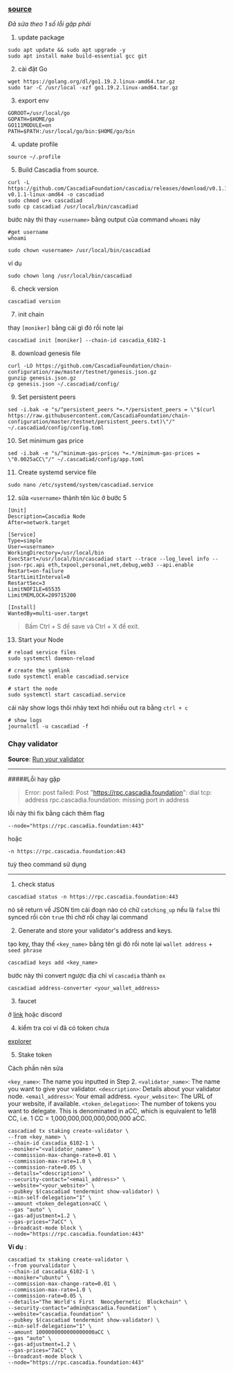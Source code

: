### [source](https://cascadia.gitbook.io/gitbook/validators/install-your-node)

_Đã sửa theo 1 số lỗi gặp phải_

1. update package

```shell
sudo apt update && sudo apt upgrade -y
sudo apt install make build-essential gcc git
```

2. cài đặt Go

```shell
wget https://golang.org/dl/go1.19.2.linux-amd64.tar.gz
sudo tar -C /usr/local -xzf go1.19.2.linux-amd64.tar.gz
```

3. export env

```shell
GOROOT=/usr/local/go
GOPATH=$HOME/go
GO111MODULE=on
PATH=$PATH:/usr/local/go/bin:$HOME/go/bin
```

4. update profile

```shell
source ~/.profile
```

5. Build Cascadia from source.

```shell
curl -L https://github.com/CascadiaFoundation/cascadia/releases/download/v0.1.1/cascadiad-v0.1.1-linux-amd64 -o cascadiad
sudo chmod u+x cascadiad
sudo cp cascadiad /usr/local/bin/cascadiad
```

bước này thì thay `<username>` bằng output của command `whoami` này

```shell
#get username
whoami
```

```shell
sudo chown <username> /usr/local/bin/cascadiad
```

ví dụ

```shell
sudo chown long /usr/local/bin/cascadiad
```

6. check version

```shell
cascadiad version
```

7. init chain

thay `[moniker]` bằng cái gì đó rồi note lại

```shell
cascadiad init [moniker] --chain-id cascadia_6102-1
```

8. download genesis file

```shell
curl -LO https://github.com/CascadiaFoundation/chain-configuration/raw/master/testnet/genesis.json.gz
gunzip genesis.json.gz
cp genesis.json ~/.cascadiad/config/
```

9. Set persistent peers

```shell
sed -i.bak -e "s/^persistent_peers *=.*/persistent_peers = \"$(curl  https://raw.githubusercontent.com/CascadiaFoundation/chain-configuration/master/testnet/persistent_peers.txt)\"/" ~/.cascadiad/config/config.toml
```

10. Set minimum gas price

```shell
sed -i.bak -e "s/^minimum-gas-prices *=.*/minimum-gas-prices = \"0.0025aCC\"/" ~/.cascadiad/config/app.toml
```

11. Create systemd service file

```shell
sudo nano /etc/systemd/system/cascadiad.service
```

12. sửa `<username>` thành tên lúc ở bước 5

```shell
[Unit]
Description=Cascadia Node
After=network.target

[Service]
Type=simple
User=<username>
WorkingDirectory=/usr/local/bin
ExecStart=/usr/local/bin/cascadiad start --trace --log_level info --json-rpc.api eth,txpool,personal,net,debug,web3 --api.enable
Restart=on-failure
StartLimitInterval=0
RestartSec=3
LimitNOFILE=65535
LimitMEMLOCK=209715200

[Install]
WantedBy=multi-user.target
```

> Bấm Ctrl + S để save và Ctrl + X để exit.

13. Start your Node

```shell
# reload service files
sudo systemctl daemon-reload

# create the symlink
sudo systemctl enable cascadiad.service

# start the node
sudo systemctl start cascadiad.service
```

cái này show logs thôi nhảy text hơi nhiều out ra bằng `ctrl + c`

```shell
# show logs
journalctl -u cascadiad -f
```

### Chạy validator

**Source**: [Run your validator](https://cascadia.gitbook.io/gitbook/validators/run-your-validator)

---

#####Lỗi hay gặp

> Error: post failed: Post "https://rpc.cascadia.foundation": dial tcp: address rpc.cascadia.foundation: missing port in address

lỗi này thì fix bằng cách thêm flag

```shell
--node="https://rpc.cascadia.foundation:443"
```

hoặc

```shell
-n https://rpc.cascadia.foundation:443
```

tuỳ theo command sử dụng

---

1. check status

```shell
cascadiad status -n https://rpc.cascadia.foundation:443
```

nó sẽ return về JSON tìm cái đoạn nào có chữ `catching_up` nếu là `false` thì synced rồi còn `true` thì chờ rồi chạy lại command

2. Generate and store your validator's address and keys.

tạo key, thay thế `<key_name>` bằng tên gì đó rồi note lại `wallet address` + `seed phrase`

```shell
cascadiad keys add <key_name>
```

bước này thì convert ngược địa chỉ ví `cascadia` thành `ox`

```shell
cascadiad address-converter <your_wallet_address>
```

3. faucet

ở [link](https://www.cascadia.foundation/faucet)
hoặc discord

4. kiểm tra coi ví đã có token chưa

[explorer](https://explorer.cascadia.foundation/)

5. Stake token

Cách phần nên sửa

`<key_name>`: The name you inputted in Step 2.
`<validator_name>`: The name you want to give your validator.
`<description>`: Details about your validator node.
`<email_address>`: Your email address.
`<your_website>`: The URL of your website, if available.
`<token_delegation>`: The number of tokens you want to delegate. This is denominated in aCC, which is equivalent to 1e18 CC, i.e. 1 CC = 1,000,000,000,000,000,000 aCC.

```shell
cascadiad tx staking create-validator \
--from <key_name> \
--chain-id cascadia_6102-1 \
--moniker="<validator_name>" \
--commission-max-change-rate=0.01 \
--commission-max-rate=1.0 \
--commission-rate=0.05 \
--details="<description>" \
--security-contact="<email_address>" \
--website="<your_website>" \
--pubkey $(cascadiad tendermint show-validator) \
--min-self-delegation="1" \
--amount <token_delegation>aCC \
--gas "auto" \
--gas-adjustment=1.2 \
--gas-prices="7aCC" \
--broadcast-mode block \
--node="https://rpc.cascadia.foundation:443"
```

**Ví dụ** :

```
cascadiad tx staking create-validator \
--from yourvalidator \
--chain-id cascadia_6102-1 \
--moniker="ubuntu" \
--commission-max-change-rate=0.01 \
--commission-max-rate=1.0 \
--commission-rate=0.05 \
--details="The World's First  Neocybernetic  Blockchain" \
--security-contact="admin@cascadia.foundation" \
--website="cascadia.foundation" \
--pubkey $(cascadiad tendermint show-validator) \
--min-self-delegation="1" \
--amount 1000000000000000000aCC \
--gas "auto" \
--gas-adjustment=1.2 \
--gas-prices="7aCC" \
--broadcast-mode block \
--node="https://rpc.cascadia.foundation:443"
```
